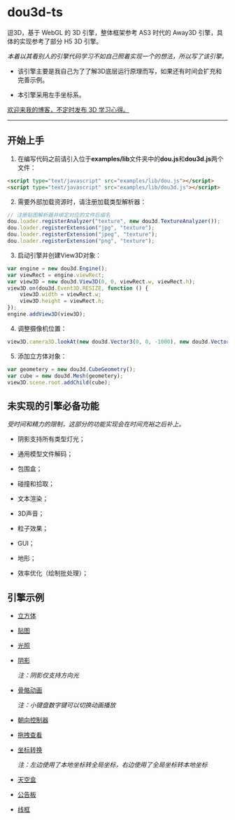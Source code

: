 # dou3d-ts

逗3D，基于 WebGL 的 3D 引擎，整体框架参考 AS3 时代的 Away3D 引擎，具体的实现参考了部分 H5 3D 引擎。

*本着以其看别人的引擎代码学习不如自己照着实现一个的想法，所以写了该引擎。*

* 该引擎主要是我自己为了了解3D底层运行原理而写，如果还有时间会扩充和完善示例。

* 本引擎采用左手坐标系。

[欢迎来我的博客，不定时发布 3D 学习心得。](https://www.cnblogs.com/hammerc/)

---

## 开始上手

1. 在编写代码之前请引入位于**examples/lib**文件夹中的**dou.js**和**dou3d.js**两个文件：

```html
<script type="text/javascript" src="examples/lib/dou.js"></script>
<script type="text/javascript" src="examples/lib/dou3d.js"></script>
```

2. 需要外部加载资源时，请注册加载类型解析器：

```javascript
// 注册贴图解析器并绑定对应的文件后缀名
dou.loader.registerAnalyzer("texture", new dou3d.TextureAnalyzer());
dou.loader.registerExtension("jpg", "texture");
dou.loader.registerExtension("jpeg", "texture");
dou.loader.registerExtension("png", "texture");
```

3. 启动引擎并创建View3D对象：

```javascript
var engine = new dou3d.Engine();
var viewRect = engine.viewRect;
var view3D = new dou3d.View3D(0, 0, viewRect.w, viewRect.h);
view3D.on(dou3d.Event3D.RESIZE, function () {
    view3D.width = viewRect.w;
    view3D.height = viewRect.h;
});
engine.addView3D(view3D);
```

4. 调整摄像机位置：

```javascript
view3D.camera3D.lookAt(new dou3d.Vector3(0, 0, -1000), new dou3d.Vector3(0, 0, 0));
```

5. 添加立方体对象：

```javascript
var geometery = new dou3d.CubeGeometry();
var cube = new dou3d.Mesh(geometery);
view3D.scene.root.addChild(cube);
```

## 未实现的引擎必备功能

*受时间和精力的限制，这部分的功能实现会在时间充裕之后补上。*

* 阴影支持所有类型灯光；

* 通用模型文件解码；

* 包围盒；

* 碰撞和拾取；

* 文本渲染；

* 3D声音；

* 粒子效果；

* GUI；

* 地形；

* 效率优化（绘制批处理）；

## 引擎示例

* [立方体](https://hammerc.github.io/dou3d-ts/examples/index.html?demo=CubeTest)

* [贴图](https://hammerc.github.io/dou3d-ts/examples/index.html?demo=TextureTest)

* [光照](https://hammerc.github.io/dou3d-ts/examples/index.html?demo=LightTest)

* [阴影](https://hammerc.github.io/dou3d-ts/examples/index.html?demo=ShadowTest)

    *注：阴影仅支持方向光*

* [骨骼动画](https://hammerc.github.io/dou3d-ts/examples/index.html?demo=AnimationTest)

    *注：小键盘数字键可以切换动画播放*

* [朝向控制器](https://hammerc.github.io/dou3d-ts/examples/index.html?demo=LookAtTest)

* [拖拽查看](https://hammerc.github.io/dou3d-ts/examples/index.html?demo=HoverTest)

* [坐标转换](https://hammerc.github.io/dou3d-ts/examples/index.html?demo=TransformTest)

    *注：左边使用了本地坐标转全局坐标，右边使用了全局坐标转本地坐标*

* [天空盒](https://hammerc.github.io/dou3d-ts/examples/index.html?demo=SkyBoxTest)

* [公告板](https://hammerc.github.io/dou3d-ts/examples/index.html?demo=BillboardTest)

* [线框](https://hammerc.github.io/dou3d-ts/examples/index.html?demo=WireframeTest)
